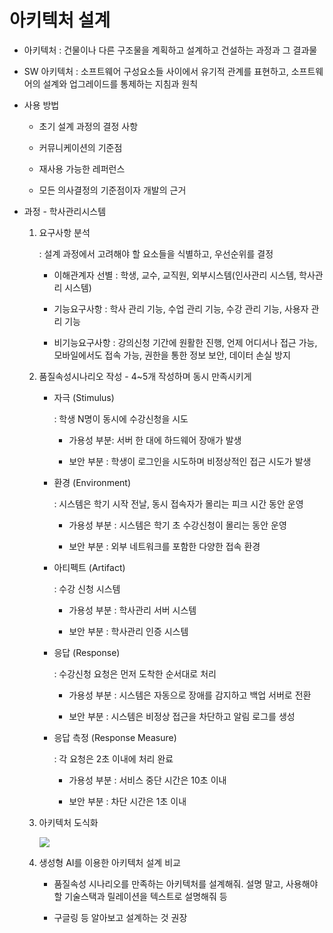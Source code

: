 # 아키텍처 설계

- 아키텍처 : 건물이나 다른 구조물을 계획하고 설계하고 건설하는 과정과 그 결과물

- SW 아키텍처 : 소프트웨어 구성요소들 사이에서 유기적 관계를 표현하고, 소프트웨어의 설계와 업그레이드를 통제하는 지침과 원칙

- 사용 방법
  
  - 초기 설계 과정의 결정 사항
  
  - 커뮤니케이션의 기준점
  
  - 재사용 가능한 레퍼런스
  
  - 모든 의사결정의 기준점이자 개발의 근거

- 과정 - 학사관리시스템
  
  1. 요구사항 분석
     
     : 설계 과정에서 고려해야 할 요소들을 식별하고, 우선순위를 결정
     
     - 이해관계자 선별 : 학생, 교수, 교직원, 외부시스템(인사관리 시스템, 학사관리 시스템)
     
     - 기능요구사항 : 학사 관리 기능, 수업 관리 기능, 수강 관리 기능, 사용자 관리 기능
     
     - 비기능요구사항 : 강의신청 기간에 원활한 진행, 언제 어디서나 접근 가능, 모바일에서도 접속 가능, 권한을 통한 정보 보안, 데이터 손실 방지
  
  2. 품질속성시나리오 작성 - 4~5개 작성하며 동시 만족시키게
     
     - 자극 (Stimulus)
       
       : 학생 N명이 동시에 수강신청을 시도
       
       - 가용성 부분: 서버 한 대에 하드웨어 장애가 발생
       
       - 보안 부분 : 학생이 로그인을 시도하며 비정상적인 접근 시도가 발생
     
     - 환경 (Environment)
       
       : 시스템은 학기 시작 전날, 동시 접속자가 몰리는 피크 시간 동안 운영
       
       - 가용성 부분 : 시스템은 학기 초 수강신청이 몰리는 동안 운영
       
       - 보안 부분 : 외부 네트워크를 포함한 다양한 접속 환경
     
     - 아티펙트 (Artifact)
       
       : 수강 신청 시스템
       
       - 가용성 부분 : 학사관리 서버 시스템
       
       - 보안 부분 : 학사관리 인증 시스템
     
     - 응답 (Response)
       
       : 수강신청 요청은 먼저 도착한 순서대로 처리
       
       - 가용성 부분 : 시스템은 자동으로 장애를 감지하고 백업 서버로 전환
       
       - 보안 부분 : 시스템은 비정상 접근을 차단하고 알림 로그를 생성
     
     - 응답 측정 (Response Measure)
       
       : 각 요청은 2초 이내에 처리 완료
       
       - 가용성 부분 : 서비스 중단 시간은 10초 이내
       
       - 보안 부분 : 차단 시간은 1초 이내
  
  3. 아키텍처 도식화
     
     ![](C:\Users\SSAFY\Desktop\TIL\image\아키텍처설계.png)
  
  4. 생성형 AI를 이용한 아키텍처 설계 비교
     
     - 품질속성 시나리오를 만족하는 아키텍처를 설계해줘. 설명 말고, 사용해야 할 기술스택과 릴레이션을 텍스트로 설명해줘 등
     
     - 구글링 등 알아보고 설계하는 것 권장
